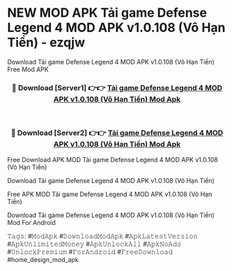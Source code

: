 # NEW MOD APK Tải game Defense Legend 4 MOD APK v1.0.108 (Vô Hạn Tiền) - ezqjw
Download Tải game Defense Legend 4 MOD APK v1.0.108 (Vô Hạn Tiền) Free Mod APK

<div align="center">
<h3>🔴 Download [Server1] 👉👉 <a href="https://apk-comot.site?title=Tải_game_Defense_Legend_4_MOD_APK_v1.0.108_(Vô_Hạn_Tiền)">Tải game Defense Legend 4 MOD APK v1.0.108 (Vô Hạn Tiền) Mod Apk</a></h3><br>

<h3>🔴 Download [Server2] 👉👉 <a href="https://apk-comot.site?title=Tải_game_Defense_Legend_4_MOD_APK_v1.0.108_(Vô_Hạn_Tiền)">Tải game Defense Legend 4 MOD APK v1.0.108 (Vô Hạn Tiền) Mod Apk</a></h3>
</div>


Free Download APK MOD Tải game Defense Legend 4 MOD APK v1.0.108 (Vô Hạn Tiền)

Download Tải game Defense Legend 4 MOD APK v1.0.108 (Vô Hạn Tiền) 

Free APK MOD Tải game Defense Legend 4 MOD APK v1.0.108 (Vô Hạn Tiền) 

Download Tải game Defense Legend 4 MOD APK v1.0.108 (Vô Hạn Tiền) Mod For Android

𝚃𝚊𝚐𝚜: #𝙼𝚘𝚍𝙰𝚙𝚔 #𝙳𝚘𝚠𝚗𝚕𝚘𝚊𝚍𝙼𝚘𝚍𝙰𝚙𝚔 #𝙰𝚙𝚔𝙻𝚊𝚝𝚎𝚜𝚝𝚅𝚎𝚛𝚜𝚒𝚘𝚗 #𝙰𝚙𝚔𝚄𝚗𝚕𝚒𝚖𝚒𝚝𝚎𝚍𝙼𝚘𝚗𝚎𝚢 #𝙰𝚙𝚔𝚄𝚗𝚕𝚘𝚌𝚔𝙰𝚕𝚕 #𝙰𝚙𝚔𝙽𝚘𝙰𝚍𝚜 #𝚄𝚗𝚕𝚘𝚌𝚔𝙿𝚛𝚎𝚖𝚒𝚞𝚖 #𝙵𝚘𝚛𝙰𝚗𝚍𝚛𝚘𝚒𝚍 #𝙵𝚛𝚎𝚎𝙳𝚘𝚠𝚗𝚕𝚘𝚊𝚍 #home_design_mod_apk